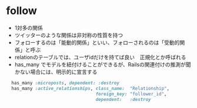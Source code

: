 # follow
- 1対多の関係
- ツイッターのような関係は非対称の性質を持つ
- フォローするのは「能動的関係」といい、フォローされるのは「受動的関係」と呼ぶ
- relationのテーブルでは、ユーザidだけを持てば良い　正規化とか呼ばれる
- has_many でモデルを紐付けることができるが、Railsの関連付けの推測が聞かない場合には、明示的に宣言する
```ruby
  has_many :microposts, dependent: :destroy
  has_many :active_relationships, class_name:  "Relationship",
                                  foreign_key: "follower_id",
                                  dependent:   :destroy
```
